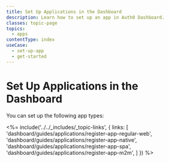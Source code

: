 ```yaml
---
title: Set Up Applications in the Dashboard
description: Learn how to set up an app in Auth0 Dashboard. 
classes: topic-page
topics:
  - apps
contentType: index
useCase:
  - set-up-app
  - get-started
---
```

# Set Up Applications in the Dashboard

You can set up the following app types: 

<%= include('../../_includes/_topic-links', { links: [
  'dashboard/guides/applications/register-app-regular-web',
  'dashboard/guides/applications/register-app-native',
  'dashboard/guides/applications/register-app-spa',
  'dashboard/guides/applications/register-app-m2m',
] }) %>
